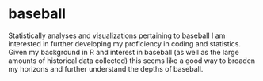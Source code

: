 # baseball
Statistically analyses and visualizations pertaining to baseball
I am interested in further developing my proficiency in coding and statistics. Given my background in R and interest in baseball (as well as the large amounts of historical data collected) this seems like a good way to broaden my horizons and further understand the depths of baseball.
